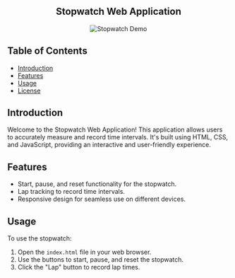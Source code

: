<h2 align="center">
  Stopwatch Web Application
</h2>

<div align="center">
  <img alt="Stopwatch Demo" src="./readme-bn.jpg" />
</div>

## Table of Contents

- [Introduction](#introduction)
- [Features](#features)
- [Usage](#usage)
- [License](#license)

## Introduction

Welcome to the Stopwatch Web Application! This application allows users to accurately measure and record time intervals. It's built using HTML, CSS, and JavaScript, providing an interactive and user-friendly experience.

## Features

- Start, pause, and reset functionality for the stopwatch.
- Lap tracking to record time intervals.
- Responsive design for seamless use on different devices.

## Usage

To use the stopwatch:
1. Open the `index.html` file in your web browser.
2. Use the buttons to start, pause, and reset the stopwatch.
3. Click the "Lap" button to record lap times.


